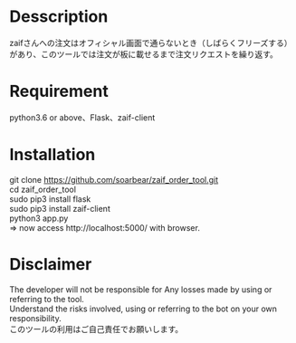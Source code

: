 # Desscription
zaifさんへの注文はオフィシャル画面で通らないとき（しばらくフリーズする）があり、このツールでは注文が板に載せるまで注文リクエストを繰り返す。
# Requirement
python3.6 or above、Flask、zaif-client
# Installation
git clone https://github.com/soarbear/zaif_order_tool.git<br>
cd zaif_order_tool<br>
sudo pip3 install flask<br>
sudo pip3 install zaif-client<br>
python3 app.py<br>
=> now access http://localhost:5000/ with browser.
# Disclaimer
The developer will not be responsible for Any losses made by using or referring to the tool.<br>
Understand the risks involved, using or referring to the bot on your own responsibility.<br>
このツールの利用はご自己責任でお願いします。
